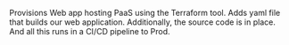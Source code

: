 Provisions Web app hosting PaaS using the Terraform tool.
Adds yaml file that builds our web application.
Additionally, the source code is in place.
And all this runs in a CI/CD pipeline to Prod.
